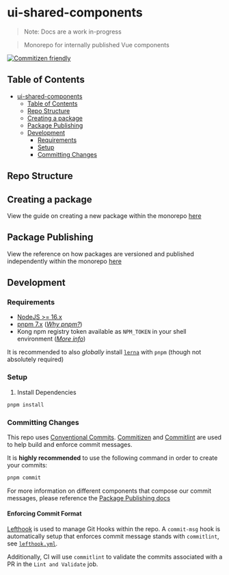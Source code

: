 # ui-shared-components

> Note: Docs are a work in-progress

> Monorepo for internally published Vue components

[![Commitizen friendly](https://img.shields.io/badge/commitizen-friendly-brightgreen.svg)](http://commitizen.github.io/cz-cli/)

## Table of Contents

- [ui-shared-components](#ui-shared-components)
  - [Table of Contents](#table-of-contents)
  - [Repo Structure](#repo-structure)
  - [Creating a package](#creating-a-package)
  - [Package Publishing](#package-publishing)
  - [Development](#development)
    - [Requirements](#requirements)
    - [Setup](#setup)
    - [Committing Changes](#committing-changes)

## Repo Structure

## Creating a package

View the guide on creating a new package within the monorepo [here](./info/creating-a-package.md)

## Package Publishing

View the reference on how packages are versioned and published independently within the monorepo [here](./info/package-publishing.md)

## Development

### Requirements

- [NodeJS >= 16.x](https://nodejs.org/en/download/)
- [pnpm 7.x](https://pnpm.io/installation) ([_Why pnpm?_](./info/why-pnpm.md))
- Kong npm registry token available as `NPM_TOKEN` in your shell environment ([_More info_](./info/kong-npm-token-setup.md))

It is recommended to also _globally_ install [`lerna`](https://lerna.js.org/) with `pnpm` (though not absolutely required)

### Setup

1. Install Dependencies

```sh
pnpm install
```

### Committing Changes

This repo uses [Conventional Commits](https://www.conventionalcommits.org/en/v1.0.0/). [Commitizen](https://github.com/commitizen/cz-cli) and [Commitlint](https://github.com/conventional-changelog/commitlint) are used to help build and enforce commit messages.

It is __highly recommended__ to use the following command in order to create your commits:

```sh
pnpm commit
```

For more information on different components that compose our commit messages, please reference the [Package Publishing docs](./info/package-publishing.md#conventional-commits)

#### Enforcing Commit Format

[Lefthook](https://github.com/evilmartians/lefthook) is used to manage Git Hooks within the repo. A `commit-msg` hook is automatically setup that enforces commit message stands with `commitlint`, see [`lefthook.yml`](./lefthook.yaml).

Additionally, CI will use `commitlint` to validate the commits associated with a PR in the `Lint and Validate` job.
